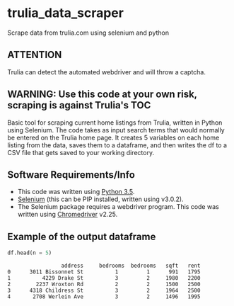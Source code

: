 # trulia_data_scraper
Scrape data from trulia.com using selenium and python

ATTENTION
---------
Trulia can detect the automated webdriver and will throw a captcha.


WARNING: Use this code at your own risk, scraping is against Trulia's TOC
-------------------------------------------------------------------------

Basic tool for scraping current home listings from Trulia, written in Python using Selenium. The code takes as input search terms that would normally be entered on the Trulia home page. It creates 5 variables on each home listing from the data, saves them to a dataframe, and then writes the df to a CSV file that gets saved to your working directory.

Software Requirements/Info
--------------------------
- This code was written using [Python 3.5](https://www.python.org/downloads/).
- [Selenium](http://www.seleniumhq.org/download/) (this can be PIP installed, written using v3.0.2).
- The Selenium package requires a webdriver program. This code was written 
using [Chromedriver](https://sites.google.com/a/chromium.org/chromedriver/downloads) v2.25.

Example of the output dataframe
-------------------------------

```py
df.head(n = 5)
```

```
                 address     bedrooms  bedrooms   sqft   rent 
0      3011 Bissonnet St          1         1      991   1795    
1          4229 Drake St          3         2     1980   2200     
2        2237 Wroxton Rd          2         2     1500   2500    
3      4318 Childress St          3         2     1964   2500     
4       2708 Werlein Ave          3         2     1496   1995     
